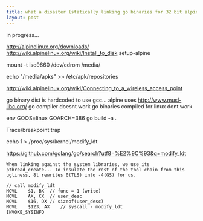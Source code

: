 ```yaml
---
title: what a disaster (statically linking go binaries for 32 bit alpine linux)
layout: post
---
```


in progress...

http://alpinelinux.org/downloads/
http://wiki.alpinelinux.org/wiki/Install_to_disk
setup-alpine

mount -t iso9660 /dev/cdrom /media/

echo "/media/apks" >> /etc/apk/repositories


http://wiki.alpinelinux.org/wiki/Connecting_to_a_wireless_access_point

go binary dist is hardcoded to use gcc...
alpine uses http://www.musl-libc.org/
go compiler doesnt work
go binaries compiled for linux dont work

env GOOS=linux GOARCH=386 go build -a .

Trace/breakpoint trap

echo 1 > /proc/sys/kernel/modify_ldt

https://github.com/golang/go/search?utf8=%E2%9C%93&q=modify_ldt


    When linking against the system libraries, we use its pthread_create... To insulate the rest of the tool chain from this ugliness, 8l rewrites 0(TLS) into -4(GS) for us.

    // call modify_ldt
    MOVL	$1, BX	// func = 1 (write)
    MOVL	AX, CX	// user_desc
    MOVL	$16, DX	// sizeof(user_desc)
    MOVL	$123, AX	// syscall - modify_ldt
    INVOKE_SYSINFO
